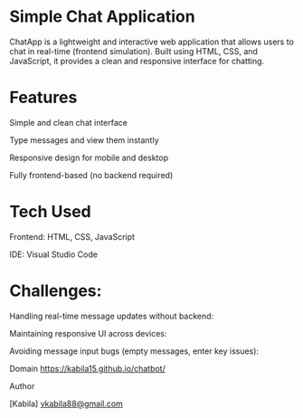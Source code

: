  # Simple Chat Application
ChatApp is a lightweight and interactive web application that allows users to chat in real-time (frontend simulation). Built using HTML, CSS, and JavaScript, it provides a clean and responsive interface for chatting.

# Features
 Simple and clean chat interface

 Type messages and view them instantly

 Responsive design for mobile and desktop

 Fully frontend-based (no backend required)

# Tech Used
 Frontend: HTML, CSS, JavaScript

 IDE: Visual Studio Code

# Challenges:
 Handling real-time message updates without backend:

 Maintaining responsive UI across devices:

 Avoiding message input bugs (empty messages, enter key issues):

Domain
 https://kabila15.github.io/chatbot/

Author

[Kabila] vkabila88@gmail.com
